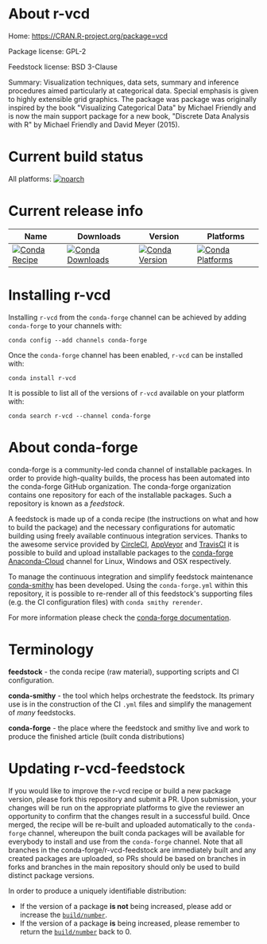 About r-vcd
===========

Home: https://CRAN.R-project.org/package=vcd

Package license: GPL-2

Feedstock license: BSD 3-Clause

Summary: Visualization techniques, data sets, summary and inference procedures aimed particularly at categorical data. Special emphasis is given to highly extensible grid graphics. The package was package was originally inspired by the book  "Visualizing Categorical Data" by Michael Friendly and is  now the main support package for a new book,  "Discrete Data Analysis with R" by Michael Friendly and  David Meyer (2015).



Current build status
====================

All platforms:
[![noarch](https://img.shields.io/circleci/project/github/conda-forge/r-vcd-feedstock/master.svg?label=noarch)](https://circleci.com/gh/conda-forge/r-vcd-feedstock)

Current release info
====================

| Name | Downloads | Version | Platforms |
| --- | --- | --- | --- |
| [![Conda Recipe](https://img.shields.io/badge/recipe-r--vcd-green.svg)](https://anaconda.org/conda-forge/r-vcd) | [![Conda Downloads](https://img.shields.io/conda/dn/conda-forge/r-vcd.svg)](https://anaconda.org/conda-forge/r-vcd) | [![Conda Version](https://img.shields.io/conda/vn/conda-forge/r-vcd.svg)](https://anaconda.org/conda-forge/r-vcd) | [![Conda Platforms](https://img.shields.io/conda/pn/conda-forge/r-vcd.svg)](https://anaconda.org/conda-forge/r-vcd) |

Installing r-vcd
================

Installing `r-vcd` from the `conda-forge` channel can be achieved by adding `conda-forge` to your channels with:

```
conda config --add channels conda-forge
```

Once the `conda-forge` channel has been enabled, `r-vcd` can be installed with:

```
conda install r-vcd
```

It is possible to list all of the versions of `r-vcd` available on your platform with:

```
conda search r-vcd --channel conda-forge
```


About conda-forge
=================

conda-forge is a community-led conda channel of installable packages.
In order to provide high-quality builds, the process has been automated into the
conda-forge GitHub organization. The conda-forge organization contains one repository
for each of the installable packages. Such a repository is known as a *feedstock*.

A feedstock is made up of a conda recipe (the instructions on what and how to build
the package) and the necessary configurations for automatic building using freely
available continuous integration services. Thanks to the awesome service provided by
[CircleCI](https://circleci.com/), [AppVeyor](https://www.appveyor.com/)
and [TravisCI](https://travis-ci.org/) it is possible to build and upload installable
packages to the [conda-forge](https://anaconda.org/conda-forge)
[Anaconda-Cloud](https://anaconda.org/) channel for Linux, Windows and OSX respectively.

To manage the continuous integration and simplify feedstock maintenance
[conda-smithy](https://github.com/conda-forge/conda-smithy) has been developed.
Using the ``conda-forge.yml`` within this repository, it is possible to re-render all of
this feedstock's supporting files (e.g. the CI configuration files) with ``conda smithy rerender``.

For more information please check the [conda-forge documentation](https://conda-forge.org/docs/).

Terminology
===========

**feedstock** - the conda recipe (raw material), supporting scripts and CI configuration.

**conda-smithy** - the tool which helps orchestrate the feedstock.
                   Its primary use is in the construction of the CI ``.yml`` files
                   and simplify the management of *many* feedstocks.

**conda-forge** - the place where the feedstock and smithy live and work to
                  produce the finished article (built conda distributions)


Updating r-vcd-feedstock
========================

If you would like to improve the r-vcd recipe or build a new
package version, please fork this repository and submit a PR. Upon submission,
your changes will be run on the appropriate platforms to give the reviewer an
opportunity to confirm that the changes result in a successful build. Once
merged, the recipe will be re-built and uploaded automatically to the
`conda-forge` channel, whereupon the built conda packages will be available for
everybody to install and use from the `conda-forge` channel.
Note that all branches in the conda-forge/r-vcd-feedstock are
immediately built and any created packages are uploaded, so PRs should be based
on branches in forks and branches in the main repository should only be used to
build distinct package versions.

In order to produce a uniquely identifiable distribution:
 * If the version of a package **is not** being increased, please add or increase
   the [``build/number``](https://conda.io/docs/user-guide/tasks/build-packages/define-metadata.html#build-number-and-string).
 * If the version of a package **is** being increased, please remember to return
   the [``build/number``](https://conda.io/docs/user-guide/tasks/build-packages/define-metadata.html#build-number-and-string)
   back to 0.
